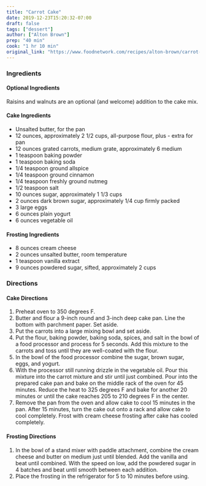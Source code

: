 ```yaml
---
title: "Carrot Cake"
date: 2019-12-23T15:20:32-07:00
draft: false
tags: ["dessert"]
author: ["Alton Brown"]
prep: "40 min"
cook: "1 hr 10 min"
original_link: "https://www.foodnetwork.com/recipes/alton-brown/carrot-cake-recipe-1953483"
---
```


### Ingredients
#### Optional Ingredients
Raisins and walnuts are an optional (and welcome) addition to the cake mix. 

#### Cake Ingredients 
- Unsalted butter, for the pan
- 12 ounces, approximately 2 1/2 cups, all-purpose flour, plus - extra for pan
- 12 ounces grated carrots, medium grate, approximately 6 medium
- 1 teaspoon baking powder
- 1 teaspoon baking soda
- 1/4 teaspoon ground allspice
- 1/4 teaspoon ground cinnamon
- 1/4 teaspoon freshly ground nutmeg
- 1/2 teaspoon salt
- 10 ounces sugar, approximately 1 1/3 cups
- 2 ounces dark brown sugar, approximately 1/4 cup firmly packed
- 3 large eggs
- 6 ounces plain yogurt
- 6 ounces vegetable oil

#### Frosting Ingredients 
- 8 ounces cream cheese
- 2 ounces unsalted butter, room temperature
- 1 teaspoon vanilla extract
- 9 ounces powdered sugar, sifted, approximately 2 cups

### Directions

#### Cake Directions
1. Preheat oven to 350 degrees F.
1. Butter and flour a 9-inch round and 3-inch deep cake pan. Line the bottom with parchment paper. Set aside.
1. Put the carrots into a large mixing bowl and set aside.
1. Put the flour, baking powder, baking soda, spices, and salt in the bowl of a food processor and process for 5 seconds. Add this mixture to the carrots and toss until they are well-coated with the flour.
1. In the bowl of the food processor combine the sugar, brown sugar, eggs, and yogurt.
1. With the processor still running drizzle in the vegetable oil. Pour this mixture into the carrot mixture and stir until just combined. Pour into the prepared cake pan and bake on the middle rack of the oven for 45 minutes. Reduce the heat to 325 degrees F and bake for another 20 minutes or until the cake reaches 205 to 210 degrees F in the center.
1. Remove the pan from the oven and allow cake to cool 15 minutes in the pan. After 15 minutes, turn the cake out onto a rack and allow cake to cool completely. Frost with cream cheese frosting after cake has cooled completely.

#### Frosting Directions
1. In the bowl of a stand mixer with paddle attachment, combine the cream cheese and butter on medium just until blended. Add the vanilla and beat until combined. With the speed on low, add the powdered sugar in 4 batches and beat until smooth between each addition.
1. Place the frosting in the refrigerator for 5 to 10 minutes before using. 
